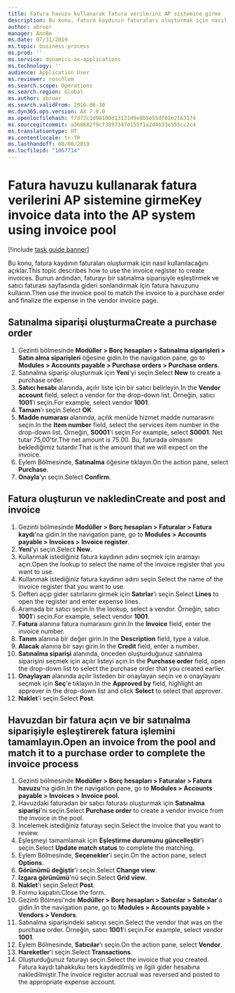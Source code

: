 ```yaml
---
title: Fatura havuzu kullanarak fatura verilerini AP sistemine girme
description: Bu konu, fatura kaydının faturaları oluşturmak için nasıl kullanılacağını açıklar.
author: abruer
manager: AnnBe
ms.date: 07/31/2019
ms.topic: business-process
ms.prod: ''
ms.service: dynamics-ax-applications
ms.technology: ''
audience: Application User
ms.reviewer: roschlom
ms.search.scope: Operations
ms.search.region: Global
ms.author: abruer
ms.search.validFrom: 2016-06-30
ms.dyn365.ops.version: AX 7.0.0
ms.openlocfilehash: f7d72c1d98100d1313109e8b5e55df02e2163174
ms.sourcegitcommit: a368682f9cf3897347d155f1a2d4b33e555cc2c4
ms.translationtype: HT
ms.contentlocale: tr-TR
ms.lasthandoff: 08/08/2019
ms.locfileid: "1867714"
---
```

# <a name="key-invoice-data-into-the-ap-system-using-invoice-pool"></a><span data-ttu-id="9c139-103">Fatura havuzu kullanarak fatura verilerini AP sistemine girme</span><span class="sxs-lookup"><span data-stu-id="9c139-103">Key invoice data into the AP system using invoice pool</span></span>

[!include [task guide banner](../../includes/task-guide-banner.md)]

<span data-ttu-id="9c139-104">Bu konu, fatura kaydının faturaları oluşturmak için nasıl kullanılacağını açıklar.</span><span class="sxs-lookup"><span data-stu-id="9c139-104">This topic describes how to use the invoice register to create invoices.</span></span> <span data-ttu-id="9c139-105">Bunun ardından, faturayı bir satınalma siparişiyle eşleştirmek ve satıcı faturası sayfasında gideri sonlandırmak için fatura havuzunu kullanın.</span><span class="sxs-lookup"><span data-stu-id="9c139-105">Then use the invoice pool to match the invoice to a purchase order and finalize the expense in the vendor invoice page.</span></span>


## <a name="create-a-purchase-order"></a><span data-ttu-id="9c139-106">Satınalma siparişi oluşturma</span><span class="sxs-lookup"><span data-stu-id="9c139-106">Create a purchase order</span></span>
1. <span data-ttu-id="9c139-107">Gezinti bölmesinde **Modüller > Borç hesapları > Satınalma siparişleri > Satın alma siparişleri** öğesine gidin.</span><span class="sxs-lookup"><span data-stu-id="9c139-107">In the navigation pane, go to **Modules > Accounts payable > Purchase orders > Purchase orders**.</span></span>
2. <span data-ttu-id="9c139-108">Satınalma siparişi oluşturmak için **Yeni**'yi seçin.</span><span class="sxs-lookup"><span data-stu-id="9c139-108">Select **New** to create a purchase order.</span></span>
3. <span data-ttu-id="9c139-109">**Satıcı hesabı** alanında, açılır liste için bir satıcı belirleyin.</span><span class="sxs-lookup"><span data-stu-id="9c139-109">In the **Vendor account** field, select a vendor for the drop-down list.</span></span> <span data-ttu-id="9c139-110">Örneğin, satıcı **1001**'i seçin.</span><span class="sxs-lookup"><span data-stu-id="9c139-110">For example, select vendor **1001**.</span></span>
4. <span data-ttu-id="9c139-111">**Tamam**'ı seçin.</span><span class="sxs-lookup"><span data-stu-id="9c139-111">Select **OK**.</span></span>
5. <span data-ttu-id="9c139-112">**Madde numarası** alanında, açılık menüde hizmet madde numarasını seçin.</span><span class="sxs-lookup"><span data-stu-id="9c139-112">In the **Item number** field, select the services item number in the drop-down list.</span></span> <span data-ttu-id="9c139-113">Örneğin, **S0001**'i seçin.</span><span class="sxs-lookup"><span data-stu-id="9c139-113">For example, select **S0001**.</span></span> <span data-ttu-id="9c139-114">Net tutar 75,00'tir.</span><span class="sxs-lookup"><span data-stu-id="9c139-114">The net amount is 75.00.</span></span>  <span data-ttu-id="9c139-115">Bu, faturada olmasını beklediğimiz tutardır.</span><span class="sxs-lookup"><span data-stu-id="9c139-115">That is the amount that we will expect on the invoice.</span></span>  
6. <span data-ttu-id="9c139-116">Eylem Bölmesinde, **Satınalma** öğesine tıklayın.</span><span class="sxs-lookup"><span data-stu-id="9c139-116">On the action pane, select **Purchase**.</span></span>
7. <span data-ttu-id="9c139-117">**Onayla**'yı seçin.</span><span class="sxs-lookup"><span data-stu-id="9c139-117">Select **Confirm**.</span></span>

## <a name="create-and-post-and-invoice"></a><span data-ttu-id="9c139-118">Fatura oluşturun ve nakledin</span><span class="sxs-lookup"><span data-stu-id="9c139-118">Create and post and invoice</span></span>
1. <span data-ttu-id="9c139-119">Gezinti bölmesinde **Modüller > Borç hesapları > Faturalar > Fatura kaydı**'na gidin.</span><span class="sxs-lookup"><span data-stu-id="9c139-119">In the navigation pane, go to **Modules > Accounts payable > Invoices > Invoice register**.</span></span>
2. <span data-ttu-id="9c139-120">**Yeni**'yi seçin.</span><span class="sxs-lookup"><span data-stu-id="9c139-120">Select **New**.</span></span>
3. <span data-ttu-id="9c139-121">Kullanmak istediğiniz fatura kaydının adını seçmek için aramayı açın.</span><span class="sxs-lookup"><span data-stu-id="9c139-121">Open the lookup to select the name of the invoice register that you want to use.</span></span>
4. <span data-ttu-id="9c139-122">Kullanmak istediğiniz fatura kaydının adını seçin.</span><span class="sxs-lookup"><span data-stu-id="9c139-122">Select the name of the invoice register that you want to use.</span></span>
5. <span data-ttu-id="9c139-123">Defteri açıp gider satırlarını girmek için **Satırlar**'ı seçin.</span><span class="sxs-lookup"><span data-stu-id="9c139-123">Select **Lines** to open the register and enter expense lines.</span></span>
6. <span data-ttu-id="9c139-124">Aramada bir satıcı seçin.</span><span class="sxs-lookup"><span data-stu-id="9c139-124">In the lookup, select a vendor.</span></span> <span data-ttu-id="9c139-125">Örneğin, satıcı **1001**'i seçin.</span><span class="sxs-lookup"><span data-stu-id="9c139-125">For example, select vendor **1001**.</span></span>
7. <span data-ttu-id="9c139-126">**Fatura** alanına fatura numarasını girin.</span><span class="sxs-lookup"><span data-stu-id="9c139-126">In the **Invoice** field, enter the invoice number.</span></span>
8. <span data-ttu-id="9c139-127">**Tanım** alanına bir değer girin.</span><span class="sxs-lookup"><span data-stu-id="9c139-127">In the **Description** field, type a value.</span></span>
9. <span data-ttu-id="9c139-128">**Alacak** alanına bir sayı girin.</span><span class="sxs-lookup"><span data-stu-id="9c139-128">In the **Credit** field, enter a number.</span></span>
10. <span data-ttu-id="9c139-129">**Satınalma siparişi** alanında, önceden oluşturduğunuz satınalma siparişini seçmek için açılır listeyi açın.</span><span class="sxs-lookup"><span data-stu-id="9c139-129">In the **Purchase order** field, open the drop-down list to select the purchase order that you created earlier.</span></span>
11. <span data-ttu-id="9c139-130">**Onaylayan** alanında açılır listeden bir onaylayan seçin ve o onaylayanı seçmek için **Seç**'e tıklayın.</span><span class="sxs-lookup"><span data-stu-id="9c139-130">In the **Approved by** field, highlight an approver in the drop-down list and click **Select** to select that approver.</span></span>
12. <span data-ttu-id="9c139-131">**Naklet**'i seçin.</span><span class="sxs-lookup"><span data-stu-id="9c139-131">Select **Post**.</span></span>

## <a name="open-an-invoice-from-the-pool-and-match-it-to-a-purchase-order-to-complete-the-invoice-process"></a><span data-ttu-id="9c139-132">Havuzdan bir fatura açın ve bir satınalma siparişiyle eşleştirerek fatura işlemini tamamlayın.</span><span class="sxs-lookup"><span data-stu-id="9c139-132">Open an invoice from the pool and match it to a purchase order to complete the invoice process</span></span>
1. <span data-ttu-id="9c139-133">Gezinti bölmesinde **Modüller > Borç hesapları > Faturalar > Fatura havuzu**'na gidin.</span><span class="sxs-lookup"><span data-stu-id="9c139-133">In the navigation pane, go to **Modules > Accounts payable > Invoices > Invoice pool**.</span></span>
2. <span data-ttu-id="9c139-134">Havuzdaki faturadan bir satıcı faturası oluşturmak için **Satınalma siparişi**'ni seçin.</span><span class="sxs-lookup"><span data-stu-id="9c139-134">Select **Purchase order** to create a vendor invoice from the invoice in the pool.</span></span>
3. <span data-ttu-id="9c139-135">İncelemek istediğiniz faturayı seçin.</span><span class="sxs-lookup"><span data-stu-id="9c139-135">Select the invoice that you want to review.</span></span>
4. <span data-ttu-id="9c139-136">Eşleşmeyi tamamlamak için **Eşleştirme durumunu güncelleştir**'i seçin.</span><span class="sxs-lookup"><span data-stu-id="9c139-136">Select **Update match status** to complete the matching.</span></span>
5. <span data-ttu-id="9c139-137">Eylem Bölmesinde, **Seçenekler**'i seçin.</span><span class="sxs-lookup"><span data-stu-id="9c139-137">On the action pane, select **Options**.</span></span>
6. <span data-ttu-id="9c139-138">**Görünümü değiştir**'i seçin.</span><span class="sxs-lookup"><span data-stu-id="9c139-138">Select **Change view**.</span></span>
7. <span data-ttu-id="9c139-139">**Izgara görünümü**'nü seçin.</span><span class="sxs-lookup"><span data-stu-id="9c139-139">Select **Grid view**.</span></span>
8. <span data-ttu-id="9c139-140">**Naklet**'i seçin.</span><span class="sxs-lookup"><span data-stu-id="9c139-140">Select **Post**.</span></span>
9. <span data-ttu-id="9c139-141">Formu kapatın.</span><span class="sxs-lookup"><span data-stu-id="9c139-141">Close the form.</span></span>
10. <span data-ttu-id="9c139-142">Gezinti Bölmesi'nde **Modüller > Borç hesapları > Satıcılar > Satıcılar**'a gidin.</span><span class="sxs-lookup"><span data-stu-id="9c139-142">In the navigation pane, go to **Modules > Accounts payable > Vendors > Vendors**.</span></span>
11. <span data-ttu-id="9c139-143">Satınalma siparişindeki satıcıyı seçin.</span><span class="sxs-lookup"><span data-stu-id="9c139-143">Select the vendor that was on the purchase order.</span></span> <span data-ttu-id="9c139-144">Örneğin, satıcı **1001**'i seçin.</span><span class="sxs-lookup"><span data-stu-id="9c139-144">For example, select vendor **1001**.</span></span>
12. <span data-ttu-id="9c139-145">Eylem Bölmesinde, **Satıcılar**'ı seçin.</span><span class="sxs-lookup"><span data-stu-id="9c139-145">On the action pane, select **Vendor**.</span></span>
13. <span data-ttu-id="9c139-146">**Hareketler**'i seçin.</span><span class="sxs-lookup"><span data-stu-id="9c139-146">Select **Transactions**.</span></span>
14. <span data-ttu-id="9c139-147">Oluşturduğunuz faturayı seçin.</span><span class="sxs-lookup"><span data-stu-id="9c139-147">Select the invoice that you created.</span></span> <span data-ttu-id="9c139-148">Fatura kaydı tahakkuku ters kaydedilmiş ve ilgili gider hesabına nakledilmiştir.</span><span class="sxs-lookup"><span data-stu-id="9c139-148">The invoice register accrual was reversed and posted to the appropriate expense account.</span></span>  

